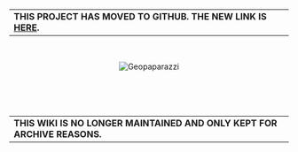 <br />
<br />
<table cellpadding='15'>
<tr>
<td width='60%' valign='center'>
<b>THIS PROJECT HAS MOVED TO GITHUB. THE NEW LINK IS<br>
<a href='http://geopaparazzi.github.io/geopaparazzi/'>HERE</a>.</b>
<br />
</td>
</tr>
</table>
<br />
<p align='center'><img src='https://github.com/geopaparazzi/geopaparazzi/wiki/images/ic_launcher.png' alt='Geopaparazzi' /></p>
<br /><br /><br />

<table cellpadding='15'>
<tr>
<td width='60%' valign='center'>
<b>THIS WIKI IS NO LONGER MAINTAINED AND ONLY KEPT FOR ARCHIVE REASONS.</b>
</td>
</tr>
</table>